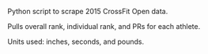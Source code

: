 Python script to scrape 2015 CrossFit Open data.

Pulls overall rank, individual rank, and PRs for each athlete.

Units used: inches, seconds, and pounds.